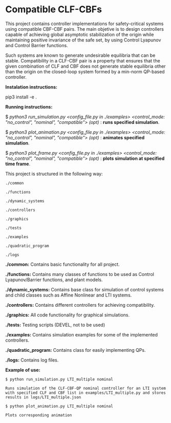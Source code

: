 # Compatible CLF-CBFs

This project contains controller implementations for safety-critical systems using compatible CBF-CBF pairs.
The main objetive is to design controllers capable of achieving global asymptotic stabilization of the origin 
while maintaining positive invariance of the safe set, by using Control Lyapunov and Control Barrier functions.

Such systems are known to generate undesirable equilibria that can be stable. 
Compatibility in a CLF-CBF pair is a property that ensures that the given combination of CLF and CBF does 
not generate stable equilibria other than the origin on the closed-loop system formed by a min-norm QP-based controller.

**Instalation instructions:**

pip3 install -e .

**Running instructions:** 

$ *python3 run_simulation.py <config_file.py in ./examples> <control_mode: "no_control", "nominal", "compatible"> (opt) <starting time>*: **runs specified simulation**.

$ *python3 plot_animation.py <config_file.py in ./examples> <control_mode: "no_control", "nominal", "compatible"> (opt) <starting time>*: **animates specified simulation**.

$ *python3 plot_frame.py <config_file.py in ./examples> <control_mode: "no_control", "nominal", "compatible"> (opt) <time frame>*: **plots simulation at specified time frame**.

This project is structured in the following way:

    ./common

    ./functions
    
    ./dynamic_systems

    ./controllers

    ./graphics
    
    ./tests

    ./examples

    ./quadratic_program

    ./logs

**./common:** Contains basic functionality for all project.

**./functions:** Contains many classes of functions to be used as Control Lyapunov/Barrier functions, and plant models.

**./dynamic_systems:** Contains base class for simulation of control systems and child classes such as Affine Nonlinear and LTI systems.

**./controllers:** Contains different controllers for achieving compatibility.

**./graphics:** All code functionality for graphical simulations.

**./tests:** Testing scripts (DEVEL, not to be used)

**./examples:** Contains simulation examples for some of the implemented controllers.

**./quadratic_program:** Contains class for easily implementing QPs.

**./logs:** Contains log files.


**Example of use:** 

    $ python run_simulation.py LTI_multiple nominal

    Runs simulation of the CLF-CBF-QP nominal controller for an LTI system with specified CLF and CBF list in examples/LTI_multiple.py and stores results in logs/LTI_multiple.json

    $ python plot_animation.py LTI_multiple nominal

    Plots corresponding animation